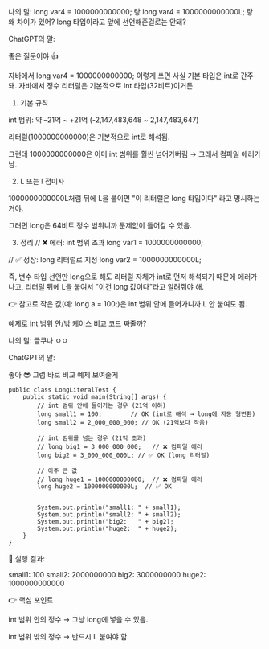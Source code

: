나의 말:
long var4 = 1000000000000; 랑
long var4 = 1000000000000L; 랑 왜 차이가 있어?
long 타입이라고 앞에 선언해준걸로는 안돼?

ChatGPT의 말:

좋은 질문이야 👍

자바에서 long var4 = 1000000000000; 이렇게 쓰면 사실 기본 타입은 int로 간주돼.
자바에서 정수 리터럴은 기본적으로 int 타입(32비트)이거든.

1. 기본 규칙

int 범위: 약 –21억 ~ +21억 (-2,147,483,648 ~ 2,147,483,647)

리터럴(1000000000000)은 기본적으로 int로 해석됨.

그런데 1000000000000은 이미 int 범위를 훨씬 넘어가버림 → 그래서 컴파일 에러가 남.

2. L 또는 l 접미사

1000000000000L처럼 뒤에 L을 붙이면 "이 리터럴은 long 타입이다" 라고 명시하는 거야.

그러면 long은 64비트 정수 범위니까 문제없이 들어갈 수 있음.

3. 정리
// ❌ 에러: int 범위 초과
long var1 = 1000000000000;  

// ✅ 정상: long 리터럴로 지정
long var2 = 1000000000000L;


즉, 변수 타입 선언만 long으로 해도 리터럴 자체가 int로 먼저 해석되기 때문에 에러가 나고,
리터럴 뒤에 L을 붙여서 "이건 long 값이다"라고 알려줘야 해.

👉 참고로 작은 값(예: long a = 100;)은 int 범위 안에 들어가니까 L 안 붙여도 됨.

예제로 int 범위 안/밖 케이스 비교 코드 짜줄까?

나의 말:
글쿠나 ㅇㅇ


ChatGPT의 말:

좋아 😎 그럼 바로 비교 예제 보여줄게
```
public class LongLiteralTest {
    public static void main(String[] args) {
        // int 범위 안에 들어가는 경우 (21억 이하)
        long small1 = 100;        // OK (int로 해석 → long에 자동 형변환)
        long small2 = 2_000_000_000; // OK (21억보다 작음)

        // int 범위를 넘는 경우 (21억 초과)
        // long big1 = 3_000_000_000;   // ❌ 컴파일 에러
        long big2 = 3_000_000_000L; // ✅ OK (long 리터럴)

        // 아주 큰 값
        // long huge1 = 1000000000000;  // ❌ 컴파일 에러
        long huge2 = 1000000000000L;  // ✅ OK
        

        System.out.println("small1: " + small1);
        System.out.println("small2: " + small2);
        System.out.println("big2:   " + big2);
        System.out.println("huge2:  " + huge2);
    }
}
```

📌 실행 결과:

small1: 100
small2: 2000000000
big2:   3000000000
huge2:  1000000000000


👉 핵심 포인트

int 범위 안의 정수 → 그냥 long에 넣을 수 있음.

int 범위 밖의 정수 → 반드시 L 붙여야 함.
